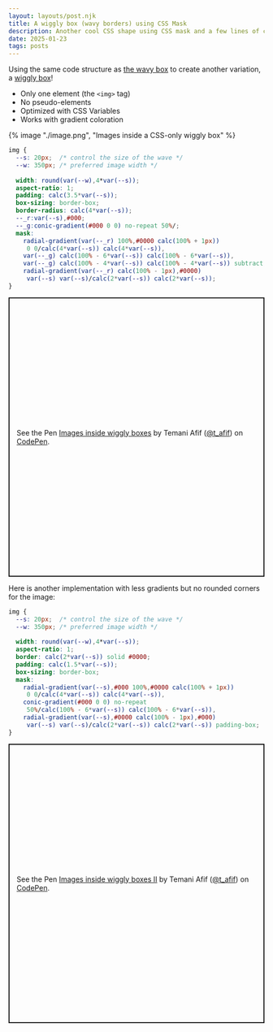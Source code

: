 ```yaml
---
layout: layouts/post.njk
title: A wiggly box (wavy borders) using CSS Mask
description: Another cool CSS shape using CSS mask and a few lines of code
date: 2025-01-23
tags: posts
---
```


Using the same code structure as [the wavy box](/image-wavy-borders/) to create another variation, a [wiggly box](https://css-shape.com/wiggly-box/)!
* Only one element (the `<img>` tag)
* No pseudo-elements
* Optimized with CSS Variables
* Works with gradient coloration

{% image "./image.png", "Images inside a CSS-only wiggly box" %}

```css
img {
  --s: 20px;  /* control the size of the wave */
  --w: 350px; /* preferred image width */
  
  width: round(var(--w),4*var(--s));
  aspect-ratio: 1;
  padding: calc(3.5*var(--s));
  box-sizing: border-box;
  border-radius: calc(4*var(--s));
  --_r:var(--s),#000;
  --_g:conic-gradient(#000 0 0) no-repeat 50%/;
  mask: 
    radial-gradient(var(--_r) 100%,#0000 calc(100% + 1px)) 
     0 0/calc(4*var(--s)) calc(4*var(--s)),
    var(--_g) calc(100% - 6*var(--s)) calc(100% - 6*var(--s)),
    var(--_g) calc(100% - 4*var(--s)) calc(100% - 4*var(--s)) subtract,
    radial-gradient(var(--_r) calc(100% - 1px),#0000) 
     var(--s) var(--s)/calc(2*var(--s)) calc(2*var(--s));
}
```


<p class="codepen" data-height="550" data-default-tab="result" data-slug-hash="gbYBPma" data-pen-title="Images inside wiggly boxes" data-preview="true" data-user="t_afif" style="height: 550px; box-sizing: border-box; display: flex; align-items: center; justify-content: center; border: 2px solid; margin: 1em 0; padding: 1em;">
  <span>See the Pen <a href="https://codepen.io/t_afif/pen/gbYBPma">
  Images inside wiggly boxes</a> by Temani Afif (<a href="https://codepen.io/t_afif">@t_afif</a>)
  on <a href="https://codepen.io">CodePen</a>.</span>
</p>

Here is another implementation with less gradients but no rounded corners for the image:

```css
img {
  --s: 20px;  /* control the size of the wave */
  --w: 350px; /* preferred image width */
  
  width: round(var(--w),4*var(--s));
  aspect-ratio: 1;
  border: calc(2*var(--s)) solid #0000;
  padding: calc(1.5*var(--s));
  box-sizing: border-box;
  mask: 
    radial-gradient(var(--s),#000 100%,#0000 calc(100% + 1px)) 
     0 0/calc(4*var(--s)) calc(4*var(--s)),
    conic-gradient(#000 0 0) no-repeat
     50%/calc(100% - 6*var(--s)) calc(100% - 6*var(--s)),
    radial-gradient(var(--s),#0000 calc(100% - 1px),#000) 
     var(--s) var(--s)/calc(2*var(--s)) calc(2*var(--s)) padding-box;
}
```

<p class="codepen" data-height="550" data-default-tab="result" data-slug-hash="LEPqOwy" data-pen-title="Images inside wiggly boxes II" data-preview="true" data-user="t_afif" style="height: 550px; box-sizing: border-box; display: flex; align-items: center; justify-content: center; border: 2px solid; margin: 1em 0; padding: 1em;">
  <span>See the Pen <a href="https://codepen.io/t_afif/pen/LEPqOwy">
  Images inside wiggly boxes II</a> by Temani Afif (<a href="https://codepen.io/t_afif">@t_afif</a>)
  on <a href="https://codepen.io">CodePen</a>.</span>
</p>
<script async src="https://public.codepenassets.com/embed/index.js"></script>